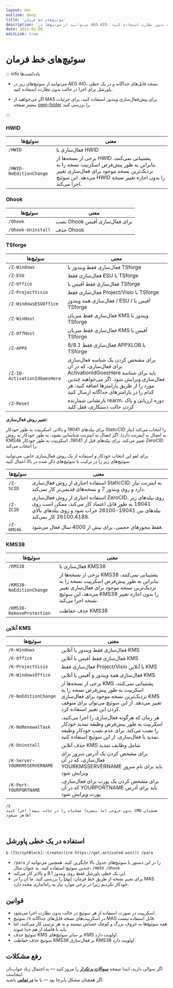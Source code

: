 ```yaml
---
layout: doc
outline: deep
title: 'سوئیچ‌های خط فرمان'
description: 'می‌توانید از سوئیچ‌ها در AEG AIO، نسخه فایل‌های جداگانه و در یک خطی پاورشل برای اجرا در حالت بدون نظارت استفاده کنید.'
date: 2023-02-06
editLink: true
---
```


# سوئیچ‌های خط فرمان


::: info یادداشت‌ها

- می‌توانید از سوئیچ‌های زیر در AEG AIO، نسخه فایل‌های جداگانه و در یک خطی پاورشل برای اجرا در حالت بدون نظارت استفاده کنید.

- اگر می‌خواهید از MAS برای پیش‌فعال‌سازی ویندوز استفاده کنید، برای جزئیات بیشتر صفحه [oem-folder](./oem-folder) را بررسی کنید.

:::

### HWID

| سوئیچ‌ها                | معنی                                                                                                                                                                                   |
| ----------------------- | ----------------------------------------------------------------------------------------------------------------------------------------------------------------------------------------- |
| `/HWID`                 | فعال‌سازی با HWID                                                                                                                                                                        |
| `/HWID-NoEditionChange` | برخی از نسخه‌ها از HWID پشتیبانی نمی‌کنند، بنابراین به طور پیش‌فرض اسکریپت نسخه را به نزدیک‌ترین نسخه موجود برای فعال‌سازی تغییر می‌دهد. این سوئیچ HWID را بدون اجازه تغییر نسخه اجرا می‌کند. |

### Ohook

| سوئیچ‌ها           | معنی                          |
| ------------------ | -------------------------------- |
| `/Ohook`           | نصب Ohook برای فعال‌سازی آفیس |
| `/Ohook-Uninstall` | حذف Ohook                  |

### TSforge

| سوئیچ‌ها                     | معنی                                                                                                                                                                                               |
| ---------------------------- | ----------------------------------------------------------------------------------------------------------------------------------------------------------------------------------------------------- |
| `/Z-Windows`                 | فعال‌سازی فقط ویندوز با TSforge                                                                                                                                                                    |
| `/Z-ESU`                     | فعال‌سازی فقط ESU با TSforge                                                                                                                                                                        |
| `/Z-Office`                  | فعال‌سازی فقط آفیس با TSforge                                                                                                                                                                     |
| `/Z-ProjectVisio`            | فعال‌سازی فقط Project/Visio با TSforge                                                                                                                                                              |
| `/Z-WindowsESUOffice`        | فعال‌سازی همه ویندوز / ESU / آفیس با TSforge                                                                                                                                                      |
| `/Z-WinHost`                 | فعال‌سازی فقط میزبان KMS ویندوز با TSforge                                                                                                                                                           |
| `/Z-OffHost`                 | فعال‌سازی فقط میزبان KMS آفیس با TSforge                                                                                                                                                            |
| `/Z-APPX`                    | فعال‌سازی فقط 8/8.1 APPXLOB با TSforge                                                                                                                                                              |
| `/Z-ID-ActivationIdGoesHere` | برای مشخص کردن یک شناسه فعال‌سازی برای فعال‌سازی، که در آن ActivationIdGoesHere باید برای شناسه فعال‌سازی ویرایش شود. اگر می‌خواهید چندین مورد را از طریق پارامترها اضافه کنید، هر کدام را در پارامترهای جداگانه ارسال کنید |
| `/Z-Reset`                   | بازنشانی شمارنده rearm، دوره ارزیابی و پاک کردن حالت دستکاری، قفل کلید                                                                                                                           |

**تغییر روش فعال‌سازی:**

برای بیلدهای 19041 و بالاتر، اسکریپت به طور خودکار StaticCID را انتخاب می‌کند (نیاز به اتصال به اینترنت دارد). اگر اتصال به اینترنت شناسایی نشود، به طور خودکار به روش KMS4k تغییر می‌کند.
برای بیلدهای قبل از 19041، اسکریپت به طور خودکار ZeroCID را انتخاب می‌کند.

برای لغو این انتخاب خودکار و استفاده از یک روش فعال‌سازی خاص، می‌توانید سوئیچ‌های زیر را در ترکیب با سوئیچ‌های ذکر شده در بالا اعمال کنید.

| سوئیچ‌ها   | معنی                                                                                                                                                          |
| ---------- | ---------------------------------------------------------------------------------------------------------------------------------------------------------------- |
| `/Z-SCID`  | استفاده اجباری از روش فعال‌سازی StaticCID. به اینترنت نیاز دارد و روی ویندوز 7 و نسخه‌های قدیمی‌تر کار نمی‌کند.                                                      |
| `/Z-ZCID`  | استفاده اجباری از روش فعال‌سازی ZeroCID. روی بیلدهای زیر 19041 به طور قابل اعتماد کار می‌کند، ممکن است روی بیلدهای بین 19041-26100 خراب شود و روی بیلدهای بالای 26100.4188 کار نمی‌کند. |
| `/Z-KMS4k` | فقط مجوزهای حجمی. برای بیش از 4000 سال فعال می‌شود.                                                                                                                 |

### KMS38

| سوئیچ‌ها                  | معنی                                                                                                                                                                                     |
| ------------------------- | ------------------------------------------------------------------------------------------------------------------------------------------------------------------------------------------- |
| `/KMS38`                  | فعال‌سازی با KMS38                                                                                                                                                                         |
| `/KMS38-NoEditionChange`  | برخی از نسخه‌ها از KMS38 پشتیبانی نمی‌کنند، بنابراین به طور پیش‌فرض اسکریپت نسخه را به نزدیک‌ترین نسخه موجود برای فعال‌سازی تغییر می‌دهد. این سوئیچ KMS38 را بدون اجازه تغییر نسخه اجرا می‌کند. |
| `/KMS38-RemoveProtection` | حذف حفاظت KMS38                                                                                                                                                                     |

### آنلاین KMS

| سوئیچ‌ها                      | معنی                                                                                                                                                       |
| ----------------------------- | ------------------------------------------------------------------------------------------------------------------------------------------------------------- |
| `/K-Windows`                  | فعال‌سازی فقط ویندوز با آنلاین KMS                                                                                                                         |
| `/K-Office`                   | فعال‌سازی فقط آفیس با آنلاین KMS                                                                                                                          |
| `/K-ProjectVisio`             | فعال‌سازی فقط Project/Visio با آنلاین KMS                                                                                                                   |
| `/K-WindowsOffice`            | فعال‌سازی همه ویندوز و آفیس با آنلاین KMS                                                                                                               |
| `/K-NoEditionChange`          | برخی از نسخه‌ها از KMS پشتیبانی نمی‌کنند، اسکریپت به طور پیش‌فرض نسخه را به نزدیک‌ترین نسخه موجود برای فعال‌سازی KMS تغییر می‌دهد. از این سوئیچ می‌توان برای متوقف کردن این تغییر استفاده کرد. |
| `/K-NoRenewalTask`            | هر زمان که هرگونه فعال‌سازی را اجرا می‌کنید، اسکریپت به طور پیش‌فرض وظیفه تمدید خودکار را نصب می‌کند. برای عدم نصب خودکار وظیفه تمدید با فعال‌سازی، از این سوئیچ استفاده کنید.     |
| `/K-Uninstall`                | حذف آنلاین KMS شامل وظایف تمدید                                                                                                                  |
| `/K-Server-YOURKMSSERVERNAME` | برای مشخص کردن یک آدرس سرور برای فعال‌سازی، که در آن YOURKMSSERVERNAME باید برای نام سرور ویرایش شود                                                        |
| `/K-Port-YOURPORTNAME`        | برای مشخص کردن یک پورت برای فعال‌سازی، که در آن YOURPORTNAME باید برای آدرس پورت ویرایش شود                                                                      |

```
/S
عملیات را در حالت بی‌صدا اجرا کنید (بدون خروجی اما پنجره CMD همچنان ظاهر می‌شود)
```

<br/>

## استفاده در یک خطی پاورشل

`& ([ScriptBlock]::Create((irm https://get.activated.win))) /para`

- `/para` را در این دستور با سوئیچ‌های جدول بالا جایگزین کنید. همچنین می‌توانید از چندین سوئیچ استفاده کنید. به عنوان مثال، `/HWID /Ohook`
- این یک خطی پاورشل فقط روی ویندوز 8.1 و بالاتر کار می‌کند.
- برای تغییر نسخه از طریق خط فرمان، [اینجا](change_windows_edition.md#manual-edition-change) را بررسی کنید. ما آن را در MAS خودکار نکردیم زیرا در برخی موارد نیاز به راه‌اندازی مجدد دارد.

## قوانین

- اسکریپت در صورت استفاده از هر سوئیچ در حالت بدون نظارت اجرا می‌شود.
- سوئیچ `/S` در اسکریپت‌های نسخه فایل‌های جداگانه MAS قابل استفاده نیست.
- همه سوئیچ‌ها به حروف بزرگ و کوچک حساس نیستند و به هر ترتیبی کار می‌کنند، اما باید با فاصله از هم جدا شوند.
- سوئیچ حذف KMS بر سایر سوئیچ‌های KMS اولویت دارد.
- سوئیچ حذف حفاظت KMS38 بر فعال‌سازی KMS38 اولویت دارد.

## رفع مشکلات

اگر سوالی دارید، ابتدا صفحه [**سوالات پرتکرار**](./faq) را مرور کنید — به احتمال زیاد جواب‌تان اینجاست.  
اگر همچنان مشکل پابرجا بود — با ما [**در تماس**](./troubleshoot) باشید.
